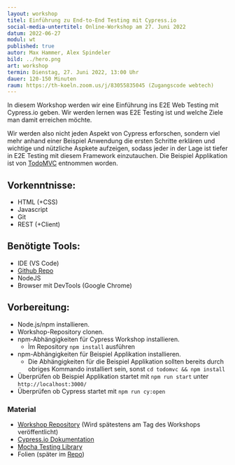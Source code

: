 ```yaml
---
layout: workshop
titel: Einführung zu End-to-End Testing mit Cypress.io
social-media-untertitel: Online-Workshop am 27. Juni 2022
datum: 2022-06-27
modul: wt
published: true
autor: Max Hammer, Alex Spindeler
bild: ../hero.png
art: workshop
termin: Dienstag, 27. Juni 2022, 13:00 Uhr
dauer: 120-150 Minuten
raum: https://th-koeln.zoom.us/j/83055835045 (Zugangscode webtech) 
---
```


In diesem Workshop werden wir eine Einführung ins E2E Web Testing mit Cypress.io geben. Wir werden lernen was E2E Testing ist und welche Ziele man damit erreichen möchte.

Wir werden also nicht jeden Aspekt von Cypress erforschen, sondern viel mehr anhand einer Beispiel Anwendung die ersten Schritte erklären und wichtige und nützliche Aspkete aufzeigen, sodass jeder in der Lage ist tiefer in E2E Testing mit diesem Framework einzutauchen. Die Beispiel Applikation ist von [TodoMVC](https://todomvc.com/) entnommen worden. 

## Vorkenntnisse:
- HTML (+CSS)
- Javascript
- Git
- REST (+Client)

## Benötigte Tools:
- IDE (VS Code)
- [Github Repo](https://github.com/MaxHam/testing-workshop-cypress)
- NodeJS
- Browser mit DevTools (Google Chrome)

## Vorbereitung:

- Node.js/npm installieren.
- Workshop-Repository clonen.
- npm-Abhängigkeiten für Cypress Workshop installieren.
  - Ìm Repository `npm install` ausführen
- npm-Abhängigkeiten für Beispiel Applikation installieren.
  - Die Abhängigkeiten für die Beispiel Applikation sollten bereits durch obriges Kommando installiert sein, sonst `cd todomvc && npm install`
- Überprüfen ob Beispiel Applikation startet mit `npm run start` unter `http://localhost:3000/`
- Überprüfen ob Cypress startet mit `npm run cy:open`

### Material
- [Workshop Repository](https://github.com/MaxHam/testing-workshop-cypress) (Wird spätestens am Tag des Workshops veröffentlicht)
- [Cypress.io Dokumentation](https://docs.cypress.io/)
- [Mocha Testing Library](https://mochajs.org/api/)
- Folien (später im [Repo](https://github.com/MaxHam/testing-workshop-cypress))
